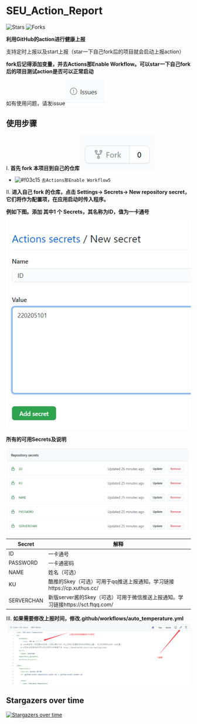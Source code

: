 # SEU_Action_Report
![Stars](https://img.shields.io/github/stars/quzard/SEU_Action_Report.svg)
![Forks](https://img.shields.io/github/forks/quzard/SEU_Action_Report.svg)

**利用GitHub的action进行健康上报**

支持定时上报以及start上报（star一下自己fork后的项目就会启动上报action）

**fork后记得添加变量，并去Actions那Enable Workflow。可以star一下自己fork后的项目测试action是否可以正常启动**

如有使用问题，请发issue![issue](/img/4.png)

## 使用步骤

Ⅰ. **首先 fork 本项目到自己的仓库**![fork](/img/1.png)

- ![#f03c15](https://via.placeholder.com/15/f03c15/000000?text=+) `去Actions那Enable Workflow5`


Ⅱ. **进入自己 fork 的仓库，点击 Settings-> Secrets-> New repository secret，它们将作为配置项，在应用启动时传入程序。**

**例如下图。添加 其中1 个 Secrets，其名称为ID，值为一卡通号**

![Secrets](/img/5.png)

**所有的可用Secrets及说明**

![Secrets](/img/2.png)

| Secret     | 解释                                                         |
| ---------- | ------------------------------------------------------------ |
| ID         | 一卡通号                                                     |
| PASSWORD   | 一卡通密码                                                   |
| NAME       | 姓名（可选）                                                 |
| KU         | 酷推的Skey（可选）可用于qq推送上报通知。学习链接https://cp.xuthus.cc/ |
| SERVERCHAN | 新版server酱的Skey（可选）可用于微信推送上报通知。学习链接https://sct.ftqq.com/ |

Ⅲ. **如果需要修改上报时间，修改.github/workflows/auto_temperature.yml**
![cron](/img/3.png)


## Stargazers over time
[![Stargazers over time](https://starchart.cc/Quzard/SEU_Action_Report.svg)](https://starchart.cc/Quzard/SEU_Action_Report)
